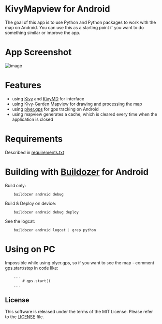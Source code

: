 # KivyMapview for Android

The goal of this app is to use Python and Python packages to work with the map on Android.
You can use this as a starting point if you want to do something similar or improve the app.

# App Screenshot

![image](https://user-images.githubusercontent.com/55840190/117187123-3f3c5780-ade4-11eb-8586-3a12658d9df8.png)

# Features

* using [Kivy](https://github.com/kivy/kivy) and [KivyMD](https://github.com/kivymd/KivyMD) for interface
* using [Kivy-Garden Mapview](https://github.com/kivy-garden/mapview) for drawing and processing the map
* using [plyer.gps](https://github.com/kivy/plyer) for gps tracking on Android
* using mapview generates a cache, which is cleared every time when the application is closed 


# Requirements

Described in [requirements.txt](requirements.txt)

# Building with [Buildozer](https://github.com/kivy/buildozer) for Android
Build only:
```
    buildozer android debug 
```
Build & Deploy on device:
```
    buildozer android debug deploy
```
See the logcat:
```
    buildozer android logcat | grep python
```

# Using on PC
Impossible while using plyer.gps, so if you want to see the map - comment gps.start/stop in code like:
```
    ...
        # gps.start()
    ...
```
## License


This software is released under the terms of the MIT License.
Please refer to the [LICENSE](LICENSE) file.